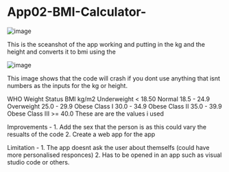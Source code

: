 # App02-BMI-Calculator-
![image](https://github.com/Phil69691/App02-BMI-Calculator-/assets/114498774/e24aeeca-0c57-4066-91fe-1aaa575d1896)

This is the sceanshot of the app working and putting in the kg and the height and converts it to bmi using the 

![image](https://github.com/Phil69691/App02-BMI-Calculator-/assets/114498774/92cd6a65-1b91-45a1-8bf9-647bf9909f76)

This image shows that the code will crash if you dont use anything that isnt numbers as the inputs for the kg or height.


WHO Weight Status	BMI kg/m2
Underweight	< 18.50
Normal	18.5 - 24.9
Overweight	25.0 - 29.9
Obese Class I	30.0 - 34.9
Obese Class II	35.0 - 39.9
Obese Class III	>= 40.0
These are are the values i used

Improvements - 1. Add the sex that the person is as this could vary the resualts of the code
               2. Create a web app for the app
               
Limitation - 1. The app doesnt ask the user about themselfs (could have more personalised responces)
             2. Has to be opened in an app such as visual studio code or others.
